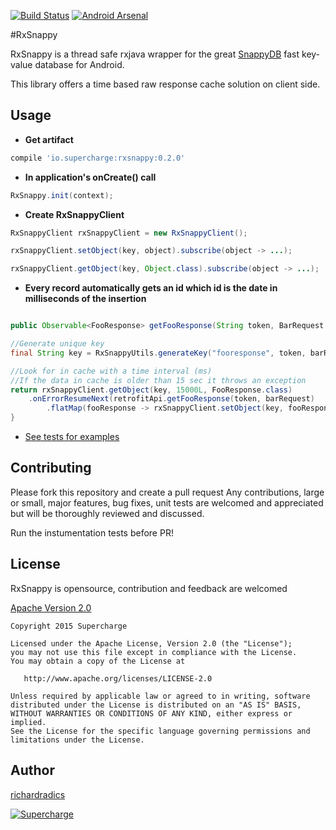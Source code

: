[![Build Status](https://travis-ci.org/team-supercharge/rxsnappy.svg?branch=master)](https://travis-ci.org/team-supercharge/rxsnappy)
[![Android Arsenal](https://img.shields.io/badge/Android%20Arsenal-RxSnappy-brightgreen.svg?style=flat)](http://android-arsenal.com/details/1/2864)

#RxSnappy

RxSnappy is a thread safe rxjava wrapper for the great [SnappyDB](http://www.snappydb.com/) fast key-value database for Android.

This library offers a time based raw response cache solution on client side.


## Usage
* __Get artifact__

```gradle
compile 'io.supercharge:rxsnappy:0.2.0'
```



* __In application's onCreate() call__

```java
RxSnappy.init(context);
```

* __Create RxSnappyClient__

```java
RxSnappyClient rxSnappyClient = new RxSnappyClient();

rxSnappyClient.setObject(key, object).subscribe(object -> ...);

rxSnappyClient.getObject(key, Object.class).subscribe(object -> ...);

```
* __Every record automatically gets an id which id is the date in milliseconds of the insertion__

```java

public Observable<FooResponse> getFooResponse(String token, BarRequest barRequest){

//Generate unique key 
final String key = RxSnappyUtils.generateKey("fooresponse", token, barRequest);

//Look for in cache with a time interval (ms)
//If the data in cache is older than 15 sec it throws an exception
return rxSnappyClient.getObject(key, 15000L, FooResponse.class)
	.onErrorResumeNext(retrofitApi.getFooResponse(token, barRequest)
		.flatMap(fooResponse -> rxSnappyClient.setObject(key, fooResponse));
}

```

* [See tests for examples
](./rxsnappy/src/androidTest/java/io/supercharge/rxsnappy/WorkingWithRetrofitTest.java)


## Contributing

Please fork this repository and create a pull request
Any contributions, large or small, major features, bug fixes, unit tests are welcomed and appreciated but will be thoroughly reviewed and discussed.

Run the instumentation tests before PR!

License
--------
RxSnappy is opensource, contribution and feedback are welcomed

[Apache Version 2.0](http://www.apache.org/licenses/LICENSE-2.0.html)

    Copyright 2015 Supercharge

    Licensed under the Apache License, Version 2.0 (the "License");
    you may not use this file except in compliance with the License.
    You may obtain a copy of the License at

       http://www.apache.org/licenses/LICENSE-2.0

    Unless required by applicable law or agreed to in writing, software
    distributed under the License is distributed on an "AS IS" BASIS,
    WITHOUT WARRANTIES OR CONDITIONS OF ANY KIND, either express or implied.
    See the License for the specific language governing permissions and
    limitations under the License.
    
## Author 

[richardradics](https://github.com/richardradics)   

[![Supercharge](http://s23.postimg.org/gbpv7dwjr/unnamed.png)](http://supercharge.io/)

